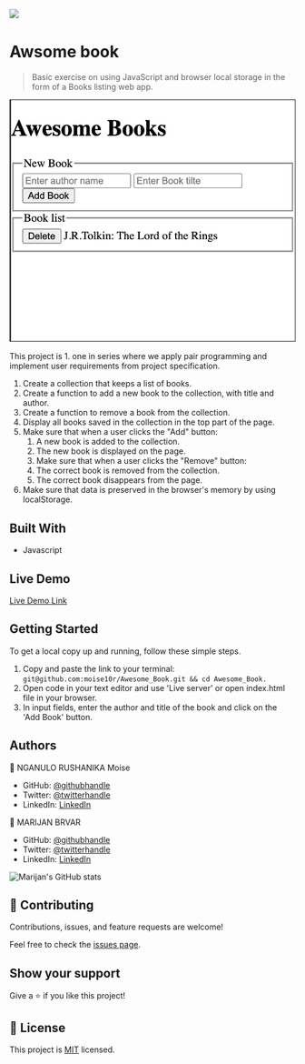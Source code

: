 ![](https://img.shields.io/badge/Microverse-blueviolet)

# Awsome book

> Basic exercise on using JavaScript and browser local storage in the form of a Books listing web app.

![screenshot](./app_screenshot.png)

This project is 1. one in series where we apply pair programming and implement user requirements from project specification.
1. Create a collection that keeps a list of books.
2. Create a function to add a new book to the collection, with title and author.
3. Create a function to remove a book from the collection.
4. Display all books saved in the collection in the top part of the page.
5. Make sure that when a user clicks the "Add" button: 
    1. A new book is added to the collection.
    2. The new book is displayed on the page.
    3. Make sure that when a user clicks the "Remove" button:
    4. The correct book is removed from the collection.
    5. The correct book disappears from the page.
6. Make sure that data is preserved in the browser's memory by using localStorage.

## Built With

- Javascript

## Live Demo

[Live Demo Link](https://moise10r.github.io/Awesome_Book/)


## Getting Started

To get a local copy up and running, follow these simple steps.
1. Copy and paste the link to your terminal: `git@github.com:moise10r/Awesome_Book.git && cd Awesome_Book.`
2. Open code in your text editor and use 'Live server' or open index.html file in your browser.
3. In input fields, enter the author and title of the book and click on the 'Add Book' button.

## Authors

👤 NGANULO RUSHANIKA Moise

- GitHub: [@githubhandle](https://github.com/moise10r)
- Twitter: [@twitterhandle](https://twitter.com/MRushanika)
- LinkedIn: [LinkedIn](https://www.linkedin.com/in/nganulo-rushanika-mo%C3%AFse-626139197/)

👤 MARIJAN BRVAR

- GitHub: [@githubhandle](https://github.com/marijanbrvar)
- Twitter: [@twitterhandle](https://twitter.com/marijanbrvar)
- LinkedIn: [LinkedIn](https://linkedin.com/in/marijanbrvar)

![Marijan's GitHub stats](https://github-readme-stats.vercel.app/api?username=marijanbrvar&count_private=true&theme=dark&show_icons=true)

## 🤝 Contributing

Contributions, issues, and feature requests are welcome!

Feel free to check the [issues page](https://github.com/moise10r/Awesome_Book/issues).

## Show your support

Give a ⭐️ if you like this project!

## 📝 License

This project is [MIT](./LICENSE) licensed.

